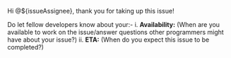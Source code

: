 <!-- Template for a user to add their availability, and the estimated time for completion of the issue they have taken up-->

Hi @${issueAssignee}, thank you for taking up this issue!

Do let fellow developers know about your:-
i. **Availability:** (When are you available to work on the issue/answer questions other programmers might have about your issue?)
ii. **ETA:** (When do you expect this issue to be completed?)
